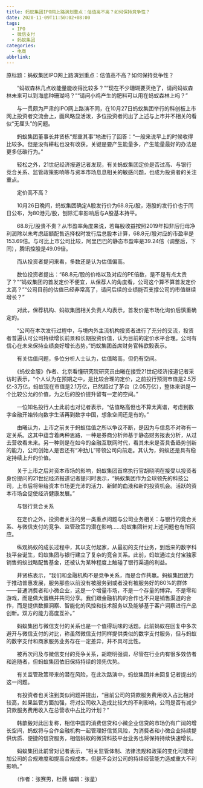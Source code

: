 ```yaml
---
title: 蚂蚁集团IPO网上路演划重点：估值高不高？如何保持竞争性？
date: 2020-11-09T11:50:02+08:00
tags:
  - IPO
  - 微信支付
  - 蚂蚁集团
categories:
  - 电商
abbrlink:
---
```


原标题：蚂蚁集团IPO网上路演划重点：估值高不高？如何保持竞争性？

　　“蚂蚁森林几点收能量能收得比较多？”“现在不少珊瑚要灭绝了，请问蚂蚁森林未来可以到海底种珊瑚吗？”“请问小鸡产生的肥料可以用在蚂蚁森林上吗？”

　　与一贯颇为严肃的IPO网上路演不同，在10月27日蚂蚁集团举行的科创板上市网上投资者交流会上，画风略显活泼，多位投资者问出了上述与上市并不相关的看似“无厘头”的问题。

　　蚂蚁集团董事长井贤栋“郑重其事”地进行了回答：“一般来说早上的时候收得比较多。但是没有耕耘也没有收获。关键是要产生能量多，产生能量最好的办法是更多低碳行为。”

　　轻松之外，21世纪经济报道记者发现，有关蚂蚁集团定价是否过高、与银行竞合关系、监管政策影响等与资本市场息息相关的敏感问题，也成为投资者的关注重点。

　　定价高不高？

　　10月26日晚间，蚂蚁集团确定A股发行价为68.8元/股，港股的发行价也于同日公布，为80港元/股，刨除汇率影响后与A股基本持平。

　　68.8元/股贵不贵？从市盈率角度来说，若每股收益按照2019年扣非后归母净利润除以未考虑超额配售选择权时发行后总股本计算，68.8元/股对应的市盈率是153.69倍。与可比上市公司比较，阿里巴巴的静态市盈率是39.24倍（调整后，下同），腾讯控股是49.09倍。

　　而从投资者提问来看，多数还是认为估值偏高。

　　数位投资者提出：“68.8元/股的价格以及对应的PE倍数，是不是有点太贵了？”“蚂蚁集团的首发定价不便宜，从保荐人的角度看，公司这个算不算首发定价太高？”“公司目前的估值已经非常高了，请问后续的业绩能否支撑公司的市值继续增长？”

　　对此，保荐机构、蚂蚁集团相关负责人均表示，首发价是市场化询价后慎重确定的。

　　“公司在本次发行过程中，与境内外主流机构投资者进行了充分的交流，投资者普遍认可公司持续增长前景和长期投资价值，认为目前的定价水平合理。公司有信心在未来保持业绩良好增长态势。”蚂蚁集团首席财务官韩歆毅表示。

　　有关估值问题，多位分析人士认为，估值略高，但仍有空间。

　　《蚂蚁金服》作者、北京看懂研究院研究员由曦在接受21世纪经济报道记者采访时表示，“个人认为在预期之中，是比较合理的定价，之前投行预测市值是2.5万亿-3万亿，蚂蚁现在市值是2.1万亿，已然超过了茅台（2.05万亿），整体来讲是一个比较公允的价值，为之后的股价提升留有一定的空间。”

　　一位知名投行人士此前也对记者表示，“估值略高但也不算太离谱，考虑到数字金融开始转向数字生活再到数字中国，想象空间还是有的。”

　　由曦认为，上市之前关于蚂蚁估值之所以争议不断，是因为与信息不对称有一定关系。这其中蕴含着两种思路，一种是券商分析师基于静态财务报表分析，从过去营收看未来。另一种则是在如今的金融互联网时代，看其未来是否具备趋势创新的能力，公司创始人是否还有“冲劲儿”带领公司向前走。其认为，蚂蚁还是具有稳定持续上升的价值。

　　关于上市之后对资本市场的影响，蚂蚁集团首席执行官胡晓明在接受以投资者身份提问的21世纪经济报道记者提问时表示，“蚂蚁集团作为全球领先的科技公司，上市后将带给资本市场更充沛的活力、新鲜的血液和新的投资机会。活跃的资本市场会促使经济健康发展。”

　　与银行竞合关系

　　在定价之外，投资者关注的另一类重点问题与公司业务相关：与银行的竞合关系、与微信支付的竞争、监管政策的潜在影响……蚂蚁集团针对上述问题也有所回应。

　　纵观蚂蚁的成长过程中，其以支付起家，从最初的支付业务，到后来的数字科技平台诞生，蚂蚁集团与银行建立了复杂的竞合关系。此前，蚂蚁通过支付宝独家销售蚂蚁战略配售基金，还被认为某种程度上触碰了银行渠道的利益。

　　井贤栋表示，“我们和金融机构不是竞争关系，而是合作共赢。蚂蚁集团致力于推动普惠发展，服务那些以前没有被服务到或者没有被服务好的80%的群体——普通消费者和小微企业，这是一个增量市场，不是一个存量的博弈。不是零和游戏，而是做大蛋糕并共同分享。我们跟金融机构的合作也不只是销售渠道的合作，而是提供数据洞察、智能化的风控和技术服务以及能够基于客户洞察进行产品创新。双方的能力高度互补。”

　　蚂蚁集团与微信支付的关系也是一个值得玩味的话题。此前蚂蚁在回复中多次避开与微信支付的对比，称虽然微信支付同样提供类似的数字支付服务，但与蚂蚁的数字支付和商家服务业务存在一定差异，并不具可比性。

　　被再次问及与微信支付的竞争关系，胡晓明强调，尽管在行业内有很多效仿者和追随者，但蚂蚁集团依旧保持持续的领先优势。

　　有关监管政策带来的潜在风险，在此次路演中，蚂蚁集团并未回复记者提出的这一问题。

　　有投资者也关注到类似问题并提出，“目前公司的贷款服务费用收入占比相对较高，如果监管方面加强，将对公司收入造成比较大的不利影响，公司是否有减少贷款服务费用收入在总营收中占比的计划？”

　　韩歆毅对此回复称，相信中国的消费信贷和小微企业信贷的市场仍有广阔的增长空间，蚂蚁将与合作金融机构一起管理好信贷风险，为消费者和小微企业持续提供优质、便捷的信贷服务，相信蚂蚁的微贷科技平台业务也将保持持续快速增长。

　　蚂蚁集团此前曾对记者表示，“相关监管体制、法律法规和政策的变化可能增加公司的合规难度和提高合规成本，但是不会对公司的持续经营能力造成重大不利影响。”

　　（作者：张赛男，杜薇 编辑：张星）
